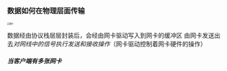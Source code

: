 ### 数据如何在物理层面传输

<img src="https://mmbiz.qpic.cn/mmbiz_png/J0g14CUwaZdCwxNydn5YuT0s7aLuqWCvbLic0XNMIJgJ0pDm6K4s39vgGO4enAIT1jzDXfQPYrdiaQe8TMy11Wicw/640?wx_fmt=png&wxfrom=5&wx_lazy=1&wx_co=1" alt="图片" style="zoom:33%;" /> 



数据经由协议栈层层封装后，会经由网卡驱动写入到网卡的缓冲区 由网卡发送出去*对网线中的信号执行发送和接收操作*（网卡驱动控制着网卡硬件的操作）

##### 当客户端有多张网卡

